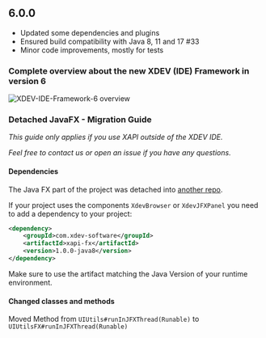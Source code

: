 ## 6.0.0
* Updated some dependencies and plugins
* Ensured build compatibility with Java 8, 11 and 17 #33
* Minor code improvements, mostly for tests

### Complete overview about the new XDEV (IDE) Framework in version 6
![XDEV-IDE-Framework-6 overview](https://user-images.githubusercontent.com/45384811/134640194-0b42a238-3c7e-402a-8b05-51419108dbbd.png)

### Detached JavaFX - Migration Guide

*This guide only applies if you use XAPI outside of the XDEV IDE.*

*Feel free to contact us or open an issue if you have any questions.*

#### Dependencies
The Java FX part of the project was detached into [another repo](https://github.com/xdev-software/xapi-fx).

If your project uses the components `XdevBrowser` or `XdevJFXPanel` you need to add a dependency to your project:
```XML
<dependency>
    <groupId>com.xdev-software</groupId>
    <artifactId>xapi-fx</artifactId>
    <version>1.0.0-java8</version>
</dependency>
```
Make sure to use the artifact matching the Java Version of your runtime environment.

#### Changed classes and methods
Moved Method from `UIUtils#runInJFXThread(Runable)` to `UIUtilsFX#runInJFXThread(Runable)`

